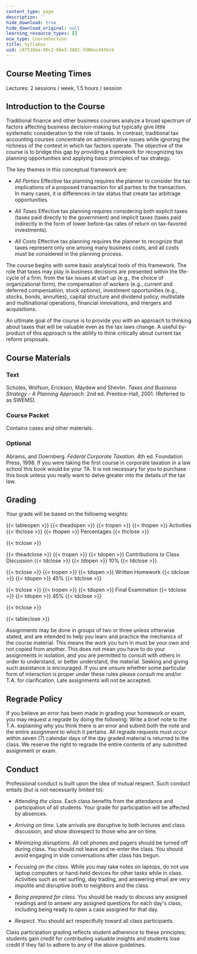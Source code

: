 ```yaml
---
content_type: page
description: ''
hide_download: true
hide_download_original: null
learning_resource_types: []
ocw_type: CourseSection
title: Syllabus
uid: c8751bba-46c2-86e3-3802-7d86ec4456c6
---
```


Course Meeting Times
--------------------

Lectures: 2 sessions / week, 1.5 hours / session

Introduction to the Course
--------------------------

Traditional finance and other business courses analyze a broad spectrum of factors affecting business decision-making but typically give little systematic consideration to the role of taxes. In contrast, traditional tax accounting courses concentrate on administrative issues while ignoring the richness of the context in which tax factors operate. The objective of the course is to bridge this gap by providing a framework for recognizing tax planning opportunities and applying basic principles of tax strategy.

The key themes in this conceptual framework are:

*   _All Parties_ Effective tax planning requires the planner to consider the tax implications of a proposed transaction for all parties to the transaction. In many cases, it is differences in tax status that create tax arbitrage opportunities.
    
*   _All Taxes_ Effective tax planning requires considering both explicit taxes (taxes paid directly to the government) and implicit taxes (taxes paid indirectly in the form of lower before-tax rates of return on tax-favored investments).
    
*   _All Costs_ Effective tax planning requires the planner to recognize that taxes represent only one among many business costs, and all costs must be considered in the planning process.
    

The course begins with some basic analytical tools of this framework. The role that taxes may play in business decisions are presented within the life-cycle of a firm, from the tax issues at start up (e.g., the choice of organizational form), the compensation of workers (e.g., current and deferred compensation, stock options), investment opportunities (e.g., stocks, bonds, annuities), capital structure and dividend policy, multistate and multinational operations, financial innovations, and mergers and acquisitions.

An ultimate goal of the course is to provide you with an approach to thinking about taxes that will be valuable even as the tax laws change. A useful by-product of this approach is the ability to think critically about current tax reform proposals.

Course Materials
----------------

### Text

Scholes, Wolfson, Erickson, Maydew and Shevlin. _Taxes and Business Strategy - A Planning Approach._ 2nd ed. Prentice-Hall, 2001. (Referred to as SWEMS).

### Course Packet

Contains cases and other materials.

### Optional

Abrams, and Doernberg. _Federal Corporate Taxation._ 4th ed. Foundation Press, 1998. If you were taking the first course in corporate taxation in a law school this book would be your TA. It is not necessary for you to purchase this book unless you really want to delve greater into the details of the tax law.

Grading
-------

Your grade will be based on the following weights:

{{< tableopen >}}
{{< theadopen >}}
{{< tropen >}}
{{< thopen >}}
Activities
{{< thclose >}}
{{< thopen >}}
Percentages
{{< thclose >}}

{{< trclose >}}

{{< theadclose >}}
{{< tropen >}}
{{< tdopen >}}
Contributions to Class Discussion
{{< tdclose >}}
{{< tdopen >}}
10%
{{< tdclose >}}

{{< trclose >}}
{{< tropen >}}
{{< tdopen >}}
Written Homework
{{< tdclose >}}
{{< tdopen >}}
45%
{{< tdclose >}}

{{< trclose >}}
{{< tropen >}}
{{< tdopen >}}
Final Examination
{{< tdclose >}}
{{< tdopen >}}
45%
{{< tdclose >}}

{{< trclose >}}

{{< tableclose >}}

Assignments may be done in groups of two or three unless otherwise stated, and are intended to help you learn and practice the mechanics of the course material. This means the work you turn in must be your own and not copied from another. This does not mean you have to do your assignments in isolation, and you are permitted to consult with others in order to understand, or better understand, the material. Seeking and giving such assistance is encouraged. If you are unsure whether some particular form of interaction is proper under these rules please consult me and/or T.A. for clarification. Late assignments will not be accepted.

Regrade Policy
--------------

If you believe an error has been made in grading your homework or exam, you may request a regrade by doing the following: Write a brief note to the T.A. explaining why you think there is an error and submit both the note and the entire assignment to which it pertains. All regrade requests must occur within seven (7) calendar days of the day graded material is returned to the class. We reserve the right to regrade the entire contents of any submitted assignment or exam.

Conduct
-------

Professional conduct is built upon the idea of mutual respect. Such conduct entails (but is not necessarily limited to):

*   _Attending the class._ Each class benefits from the attendance and participation of all students. Your grade for participation will be affected by absences.
    
*   _Arriving on time._ Late arrivals are disruptive to both lectures and class discussion, and show disrespect to those who are on time.
    
*   _Minimizing disruptions._ All cell phones and pagers should be turned off during class. You should not leave and re-enter the class. You should avoid engaging in side conversations after class has begun.
    
*   _Focusing on the class._ While you may take notes on laptops, do not use laptop computers or hand-held devices for other tasks while in class. Activities such as net surfing, day trading, and answering email are very impolite and disruptive both to neighbors and the class.
    
*   _Being prepared for class._ You should be ready to discuss any assigned readings and to answer any assigned questions for each day's class, including being ready to open a case assigned for that day.
    
*   _Respect._ You should act respectfully toward all class participants.
    

Class participation grading reflects student adherence to these principles; students gain credit for contributing valuable insights and students lose credit if they fail to adhere to any of the above guidelines.